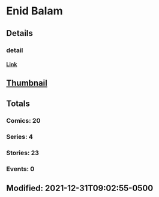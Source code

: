# Enid  Balam 
## Details
### detail
#### [Link](http://marvel.com/comics/creators/14183/enid_balam?utm_campaign=apiRef&utm_source=225578a89fc76f3d20fbffda5d17a88d)
## [Thumbnail](http://i.annihil.us/u/prod/marvel/i/mg/b/40/image_not_available.jpg)
## Totals
### Comics: 20
### Series: 4
### Stories: 23
### Events: 0
## Modified: 2021-12-31T09:02:55-0500